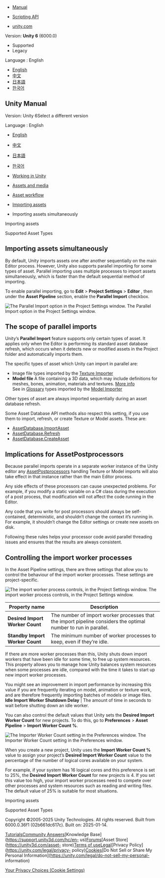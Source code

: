 [](https://docs.unity3d.com)

  * [Manual](../Manual/index.html)
  * [Scripting API](../ScriptReference/index.html)

  * [unity.com](https://unity.com/)

Version: **Unity 6** (6000.0)

  * Supported
  * Legacy

Language : English

  * [English](/Manual/ParallelImport.html)
  * [中文](/cn/current/Manual/ParallelImport.html)
  * [日本語](/ja/current/Manual/ParallelImport.html)
  * [한국어](/kr/current/Manual/ParallelImport.html)

[](https://docs.unity3d.com)

## Unity Manual

Version: Unity 6Select a different version

Language : English

  * [English](/Manual/ParallelImport.html)
  * [中文](/cn/current/Manual/ParallelImport.html)
  * [日本語](/ja/current/Manual/ParallelImport.html)
  * [한국어](/kr/current/Manual/ParallelImport.html)

  * [Working in Unity](working-in-unity.html)
  * [Assets and media](assets-and-media.html)
  * [Asset workflow](AssetWorkflow.html)
  * [Importing assets](ImportingAssets.html)
  * Importing assets simultaneously

[](ImportingAssets.html)

Importing assets

[](AssetTypes.html)

Supported Asset Types

## Importing assets simultaneously

By default, Unity imports assets one after another sequentially on the main
Editor process. However, Unity also supports parallel importing for some types
of asset. Parallel importing uses multiple processes to import assets
simultaneously, which is faster than the default sequential method of
importing.

To enable parallel importing, go to **Edit** > **Project Settings** >
**Editor** , then under the **Asset Pipeline** section, enable the **Parallel
Import** checkbox.

![The Parallel Import option in the Project Settings
window.](../uploads/Main/ParallelImportEnable.png) The Parallel Import option
in the Project Settings window.

## The scope of parallel imports

Unity’s **Parallel Import** feature supports only certain types of asset. It
applies only when the Editor is performing its standard asset database
refresh, which occurs when it detects new or modified assets in the Project
folder and automatically imports them.

The specific types of asset which Unity can import in parallel are:

  * Image file types imported by the [Texture Importer](ImportingTextures.html)
  * **Model file** A file containing a 3D data, which may include definitions for meshes, bones, animation, materials and textures. [More info](3D-formats.html)  
See in [Glossary](Glossary.html#Modelfile) types imported by the [Model
Importer](ImportingModelFiles.html)

Other types of asset are always imported sequentially during an asset database
refresh.

Some Asset Database API methods also respect this setting, if you use them to
import, refresh, or create Texture or Model assets. These are:

  * [AssetDatabase.ImportAsset](../ScriptReference/AssetDatabase.ImportAsset.html)
  * [AssetDatabase.Refresh](../ScriptReference/AssetDatabase.Refresh.html)
  * [AssetDatabase.CreateAsset](../ScriptReference/AssetDatabase.CreateAsset.html)

## Implications for AssetPostprocessors

Because parallel imports operate in a separate worker instance of the Unity
editor any [AssetPostprocessors](../ScriptReference/AssetPostprocessor.html)
handling Texture or Model imports will also take effect in that instance
rather than the main Editor process.

Any side effects of these processors can cause unexpected problems. For
example, if you modify a static variable on a C# class during the execution of
a post process, that modification will not affect the code running in the
Editor.

Any code that you write for post processors should always be self-contained,
deterministic, and shouldn’t change the context it’s running in. For example,
it shouldn’t change the Editor settings or create new assets on disk.

Following these rules helps your processor code avoid parallel threading
issues and ensures that the results are always consistent.

## Controlling the import worker processes

In the Asset Pipeline settings, there are three settings that allow you to
control the behaviour of the import worker processes. These settings are
project-specific.

![The import worker process controls, in the Project Settings
window.](../uploads/Main/ParallelImportWorkers.png) The import worker process
controls, in the Project Settings window.

**Property name** | **Description**  
---|---  
**Desired Import Worker Count** | The number of import worker processes that the import pipeline considers the optimal number to run in parallel.  
**Standby Import Worker Count** | The minimum number of worker processes to keep, even if they’re idle.  
  
If there are more worker processes than this, Unity shuts down import workers
that have been idle for some time, to free up system resources. This property
allows you to manage how Unity balances system resources when some processes
are idle, compared with the time it takes to start up new import worker
processes.  
  
You might see an improvement in import performance by increasing this value if
you are frequently iterating on model, animation or texture work, and are
therefore frequently importing batches of models or image files.  
**Idle Import Worker Shutdown Delay** | The amount of time in seconds to wait before shutting down an idle worker.  
  
You can also control the default values that Unity sets the **Desired Import
Worker Count** for new projects. To do this, go to **Preferences** > **Asset
Pipeline** > **Import Worker Count %**.

![The Importer Worker Count setting in the Preferences
window.](../uploads/Main/ParallelImportWorkers2.png) The Importer Worker Count
setting in the Preferences window.

When you create a new project, Unity uses the **Import Worker Count %** value
to assign your project’s **Desired Import Worker Count** value to the
percentage of the number of logical cores available on your system.

For example, if your system has 16 logical cores and this preference is set to
25%, the **Desired Import Worker Count** for new projects is 4. If you set
this value too high, your import worker processes need to compete over other
processes and system resources such as reading and writing files. The default
value of 25% is suitable for most situations.

[](ImportingAssets.html)

Importing assets

[](AssetTypes.html)

Supported Asset Types

Copyright ©2005-2025 Unity Technologies. All rights reserved. Built from
6000.0.36f1 (02b661dc617c). Built on: 2025-01-14.

[Tutorials](https://learn.unity.com/)[Community
Answers](https://answers.unity3d.com)[Knowledge
Base](https://support.unity3d.com/hc/en-
us)[Forums](https://forum.unity3d.com)[Asset Store](https://unity3d.com/asset-
store)[Terms of
use](https://docs.unity3d.com/Manual/TermsOfUse.html)[Legal](https://unity.com/legal)[Privacy
Policy](https://unity.com/legal/privacy-
policy)[Cookies](https://unity.com/legal/cookie-policy)[Do Not Sell or Share
My Personal Information](https://unity.com/legal/do-not-sell-my-personal-
information)

[Your Privacy Choices (Cookie Settings)](javascript:void\(0\);)


